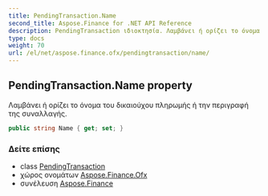 ```yaml
---
title: PendingTransaction.Name
second_title: Aspose.Finance for .NET API Reference
description: PendingTransaction ιδιοκτησία. Λαμβάνει ή ορίζει το όνομα του δικαιούχου πληρωμής ή την περιγραφή της συναλλαγής.
type: docs
weight: 70
url: /el/net/aspose.finance.ofx/pendingtransaction/name/
---
```

## PendingTransaction.Name property

Λαμβάνει ή ορίζει το όνομα του δικαιούχου πληρωμής ή την περιγραφή της συναλλαγής.

```csharp
public string Name { get; set; }
```

### Δείτε επίσης

* class [PendingTransaction](../)
* χώρος ονομάτων [Aspose.Finance.Ofx](../../pendingtransaction/)
* συνέλευση [Aspose.Finance](../../../)


